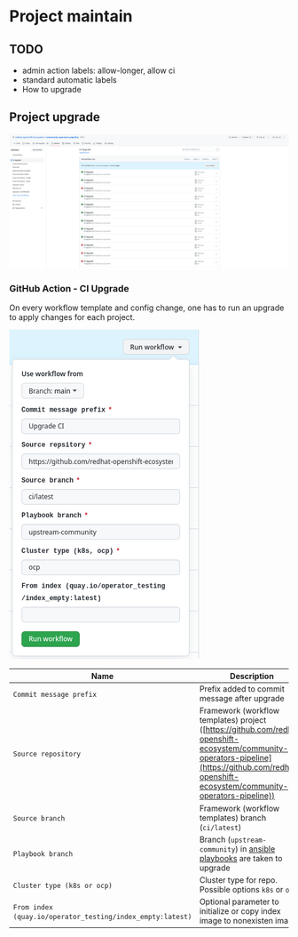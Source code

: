 # Project maintain

## TODO

- admin action labels: allow-longer, allow ci
- standard automatic labels
- How to upgrade

## Project upgrade
![PR](../images/project-upgrade-action.png)

### GitHub Action - CI Upgrade
On every workflow template and config change, one has to run an upgrade to apply changes for each project.

![PR](../images/project-upgrade-std.png)


| Name | Description |
|------|--------|
|`Commit message prefix`|Prefix added to commit message after upgrade|
|`Source repository`|Framework (workflow templates) project ([https://github.com/redhat-openshift-ecosystem/community-operators-pipeline](https://github.com/redhat-openshift-ecosystem/community-operators-pipeline))|
|`Source branch`|Framework (workflow templates) branch (`ci/latest`) |
|`Playbook branch`|Branch (`upstream-community`) in [ansible playbooks](https://github.com/redhat-openshift-ecosystem/operator-test-playbooks) are taken to upgrade|
|`Cluster type (k8s or ocp)`|Cluster type for repo. Possible options `k8s` or `ocp`|
|`From index (quay.io/operator_testing/index_empty:latest)`|Optional parameter to initialize or copy index image to nonexisten images|